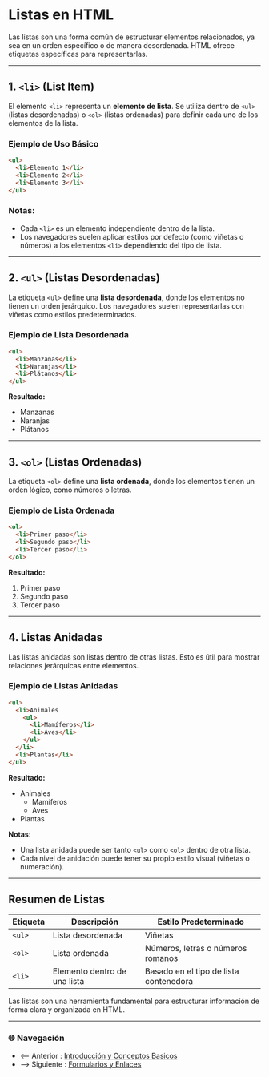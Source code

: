 # Listas en HTML

Las listas son una forma común de estructurar elementos relacionados, ya sea en un orden específico o de manera desordenada. HTML ofrece etiquetas específicas para representarlas.

---

## **1. `<li>` (List Item)**

El elemento `<li>` representa un **elemento de lista**. Se utiliza dentro de `<ul>` (listas desordenadas) o `<ol>` (listas ordenadas) para definir cada uno de los elementos de la lista.

### **Ejemplo de Uso Básico**
```html
<ul>
  <li>Elemento 1</li>
  <li>Elemento 2</li>
  <li>Elemento 3</li>
</ul>
```

### **Notas:**
- Cada `<li>` es un elemento independiente dentro de la lista.
- Los navegadores suelen aplicar estilos por defecto (como viñetas o números) a los elementos `<li>` dependiendo del tipo de lista.

---

## **2. `<ul>` (Listas Desordenadas)**

La etiqueta `<ul>` define una **lista desordenada**, donde los elementos no tienen un orden jerárquico. Los navegadores suelen representarlas con viñetas como estilos predeterminados.

### **Ejemplo de Lista Desordenada**
```html
<ul>
  <li>Manzanas</li>
  <li>Naranjas</li>
  <li>Plátanos</li>
</ul>
```

**Resultado:**
- Manzanas
- Naranjas
- Plátanos

---

## **3. `<ol>` (Listas Ordenadas)**

La etiqueta `<ol>` define una **lista ordenada**, donde los elementos tienen un orden lógico, como números o letras.

### **Ejemplo de Lista Ordenada**
```html
<ol>
  <li>Primer paso</li>
  <li>Segundo paso</li>
  <li>Tercer paso</li>
</ol>
```

**Resultado:**
1. Primer paso
2. Segundo paso
3. Tercer paso

---

## **4. Listas Anidadas**

Las listas anidadas son listas dentro de otras listas. Esto es útil para mostrar relaciones jerárquicas entre elementos.

### **Ejemplo de Listas Anidadas**
```html
<ul>
  <li>Animales
    <ul>
      <li>Mamíferos</li>
      <li>Aves</li>
    </ul>
  </li>
  <li>Plantas</li>
</ul>
```

**Resultado:**
- Animales
  - Mamíferos
  - Aves
- Plantas

**Notas:**
- Una lista anidada puede ser tanto `<ul>` como `<ol>` dentro de otra lista.
- Cada nivel de anidación puede tener su propio estilo visual (viñetas o numeración).

---

## **Resumen de Listas**

| Etiqueta  | Descripción                                 | Estilo Predeterminado                  |
|-----------|---------------------------------------------|-----------------------------------------|
| `<ul>`    | Lista desordenada                          | Viñetas                                 |
| `<ol>`    | Lista ordenada                             | Números, letras o números romanos       |
| `<li>`    | Elemento dentro de una lista               | Basado en el tipo de lista contenedora  |

Las listas son una herramienta fundamental para estructurar información de forma clara y organizada en HTML.

---

### 🌐 Navegación

- <-- Anterior : [Introducción y Conceptos Basicos](Introducción%20y%20Conceptos%20Basicos.md)
- --> Siguiente : [Formularios y Enlaces](Formularios%20y%20Enlaces.md)
